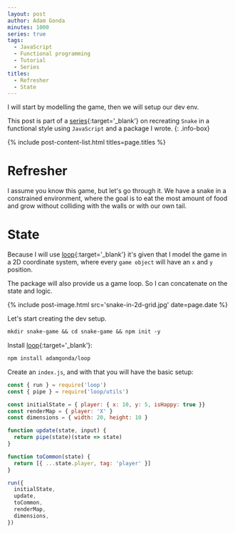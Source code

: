 ```yaml
---
layout: post
author: Adam Gonda
minutes: 1000
series: true
tags:
  - JavaScript
  - Functional programming
  - Tutorial
  - Series
titles:
  - Refresher
  - State
---
```


I will start by modelling the game, then
we will setup our dev env.

This post is part of a [series](/2022/06/13/Snake-à-la-functional.html){:target='_blank'} on recreating `Snake`
in a functional style using `JavaScript` and a package I wrote.
{: .info-box}

{% include post-content-list.html titles=page.titles %}

# Refresher

I assume you know this game, but let's go through it.
We have a snake in a constrained environment, where
the goal is to eat the most amount of food and grow without
colliding with the walls or with our own tail.

# State

Because I will use [loop](https://github.com/AdamGonda/loop){:target='_blank'}
it's given that I model the game in a 2D coordinate system, where
every `game object` will have an `x` and `y` position.

The package will also provide us a game loop.
So I can concatenate on the state and logic.

{% include post-image.html
  src='snake-in-2d-grid.jpg'
  date=page.date
%}

Let's start creating the dev setup.

```md
mkdir snake-game && cd snake-game && npm init -y
```

Install [loop](https://github.com/AdamGonda/loop){:target='_blank'}:

```md
npm install adamgonda/loop
```

Create an `index.js`, and with that you will have the basic setup:

```js
const { run } = require('loop')
const { pipe } = require('loop/utils')

const initialState = { player: { x: 10, y: 5, isHappy: true }}
const renderMap = { player: 'X' }
const dimensions = { width: 20, height: 10 }

function update(state, input) {
  return pipe(state)(state => state)
}

function toCommon(state) {
  return [{ ...state.player, tag: 'player' }]
}

run({
  initialState,
  update,
  toCommon,
  renderMap,
  dimensions,
})
```
